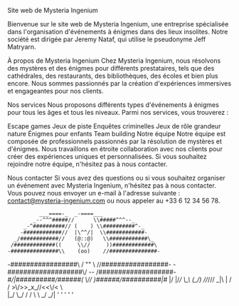 Site web de Mysteria Ingenium

Bienvenue sur le site web de Mysteria Ingenium, une entreprise spécialisée dans l'organisation d'événements à énigmes dans des lieux insolites. Notre société est dirigée par Jeremy Nataf, qui utilise le pseudonyme Jeff Matryarn.

À propos de Mysteria Ingenium
Chez Mysteria Ingenium, nous résolvons des mystères et des énigmes pour différents prestataires, tels que des cathédrales, des restaurants, des bibliothèques, des écoles et bien plus encore. Nous sommes passionnés par la création d'expériences immersives et engageantes pour nos clients.

Nos services
Nous proposons différents types d'événements à énigmes pour tous les âges et tous les niveaux. Parmi nos services, vous trouverez :

Escape games
Jeux de piste
Enquêtes criminelles
Jeux de rôle grandeur nature
Énigmes pour enfants
Team building
Notre équipe
Notre équipe est composée de professionnels passionnés par la résolution de mystères et d'énigmes. Nous travaillons en étroite collaboration avec nos clients pour créer des expériences uniques et personnalisées. Si vous souhaitez rejoindre notre équipe, n'hésitez pas à nous contacter.

Nous contacter
Si vous avez des questions ou si vous souhaitez organiser un événement avec Mysteria Ingenium, n'hésitez pas à nous contacter. Vous pouvez nous envoyer un e-mail à l'adresse suivante : contact@mysteria-ingenium.com ou nous appeler au +33 6 12 34 56 78.

              ___====-_  _-====___
            _--^^^#####//      \\#####^^^--_
         _-^##########// (    ) \\##########^-_
        -############//  |\^^/|  \\############-
      _/############//   (@::@)   \\############\_
     /#############((     \\//     ))#############\
    -###############\\    (oo)    //###############-
   -#################\\  / \"\" \  //#################-
  -###################\\/   --   \/###################-
 _#/|##########/\######(   \\//   )######/\##########|\#_
 |/ |/_/          \\\_\\  (\_/)  //_///          \_\|\ |
   /  /             >\\/>>\_x_//<<\\/<             \  \
  |\_/              \\_/ /  / \  \ \_/              \_/|
                      '  '   '   '  '